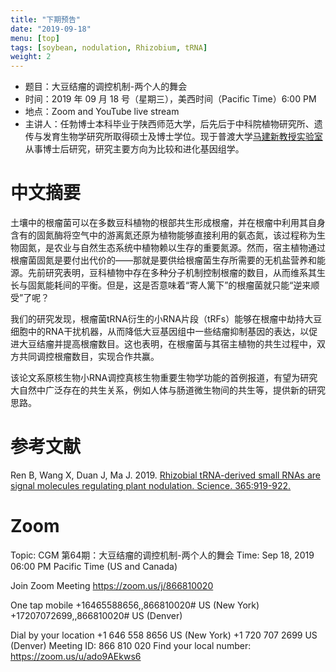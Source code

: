 ```yaml
---
title: "下期预告"
date: "2019-09-18"
menu: [top]
tags: [soybean, nodulation, Rhizobium, tRNA]
weight: 2
---
```




- 题目：大豆结瘤的调控机制-两个人的舞会
- 时间：2019 年 09 月 18 号（星期三），美西时间（Pacific Time）6:00 PM
- 地点：Zoom and YouTube live stream
- 主讲人：任勃博士本科毕业于陕西师范大学，后先后于中科院植物研究所、遗传与发育生物学研究所取得硕士及博士学位。现于普渡大学[马建新教授实验室](https://ag.purdue.edu/agry/directory/Pages/maj.aspx)从事博士后研究，研究主要方向为比较和进化基因组学。


# 中文摘要


土壤中的根瘤菌可以在多数豆科植物的根部共生形成根瘤，并在根瘤中利用其自身含有的固氮酶将空气中的游离氮还原为植物能够直接利用的氨态氮，该过程称为生物固氮，是农业与自然生态系统中植物赖以生存的重要氮源。然而，宿主植物通过根瘤菌固氮是要付出代价的——那就是要供给根瘤菌生存所需要的无机盐营养和能源。先前研究表明，豆科植物中存在多种分子机制控制根瘤的数目，从而维系其生长与固氮能耗间的平衡。但是，这是否意味着“寄人篱下”的根瘤菌就只能“逆来顺受”了呢？

我们的研究发现，根瘤菌tRNA衍生的小RNA片段（tRFs）能够在根瘤中劫持大豆细胞中的RNA干扰机器，从而降低大豆基因组中一些结瘤抑制基因的表达，以促进大豆结瘤并提高根瘤数目。这也表明，在根瘤菌与其宿主植物的共生过程中，双方共同调控根瘤数目，实现合作共赢。

该论文系原核生物小RNA调控真核生物重要生物学功能的首例报道，有望为研究大自然中广泛存在的共生关系，例如人体与肠道微生物间的共生等，提供新的研究思路。

# 参考文献

Ren B, Wang X, Duan J, Ma J. 2019. [Rhizobial tRNA-derived small RNAs are signal molecules regulating plant nodulation. Science. 365:919-922.](https://www.researchgate.net/publication/334684307_Rhizobial_tRNA-derived_small_RNAs_are_signal_molecules_regulating_plant_nodulation/figures?lo=1)

# Zoom

Topic: CGM 第64期：大豆结瘤的调控机制-两个人的舞会
Time: Sep 18, 2019 06:00 PM Pacific Time (US and Canada)

Join Zoom Meeting
https://zoom.us/j/866810020

One tap mobile
+16465588656,,866810020# US (New York)
+17207072699,,866810020# US (Denver)

Dial by your location
        +1 646 558 8656 US (New York)
        +1 720 707 2699 US (Denver)
Meeting ID: 866 810 020
Find your local number: https://zoom.us/u/ado9AEkws6

